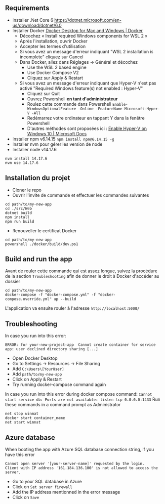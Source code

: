 
## Requirements
- Installer .Net Core 6 https://dotnet.microsoft.com/en-us/download/dotnet/6.0
- Installer Docker [Docker Desktop for Mac and Windows \| Docker](https://www.docker.com/products/docker-desktop)
    - Décochez « Install required Windows components for WSL 2 »
    - Après l'installation, ouvrir Docker
    - Accepter les termes d'utilisation
    - Si vous avez un message d'erreur indiquant "WSL 2 installation is incomplete" cliquez sur Cancel
    - Dans Docker, allez dans Réglages -> Général et décochez
        - Use the WSL 2 based engine
        - Use Docker Compose V2
        - Cliquez sur Apply & Restart
    - Si vous avez un message d'erreur indiquant que Hyper-V n'est pas activé "Required Windows feature(s) not enabled : Hyper-V"
        - Cliquez sur Quit
        - Ouvrez Powershell **en tant d'administrateur**
        - Roulez cette commande dans Powershell `Enable-WindowsOptionalFeature -Online -FeatureName Microsoft-Hyper-V -All`
        - Redémarrez votre ordinateur en tappant Y dans la fenêtre Powershell
        - D'autres méthodes sont proposées ici : [Enable Hyper-V on Windows 10 \| Microsoft Docs](https://docs.microsoft.com/en-us/virtualization/hyper-v-on-windows/quick-start/enable-hyper-v)
- Installer npm v6.14.15 ``npm install npm@6.14.15 -g``
- Installer nvm pour gérer les version de node
- Installer node v14.17.6
```
nvm install 14.17.6
nvm use 14.17.6
```

## Installation du projet
- Cloner le repo
- Ouvrir l'invite de commande et effectuer les commandes suivantes
```
cd path/to/my-new-app
cd ./src/Web
dotnet build
npm install
npm run build
```
- Renouveller le certificat Docker
```
cd path/to/my-new-app
powershell ./docker/build/dev.ps1
```

## Build and run the app
Avant de rouler cette commande qui est assez longue, suivez la procédure de la section ``Troubleshooting`` afin de donner le droit à Docker d'accéder au dossier
```
cd path/to/my-new-app
docker-compose -f "docker-compose.yml" -f "docker-compose.override.yml" up --build
```
L'application va ensuite rouler à l'adresse ``http://localhost:5000/``
## Troubleshooting
In case you run into this error:

``ERROR: for your-new-project-app  Cannot create container for service app: user declined directory sharing [...]``
- Open Docker Desktop
- Go to Settings → Resources → File Sharing
- Add ``C:\Users\[YourUser]``
- Add ``path/to/my-new-app``
- Click on Apply & Restart
- Try running docker-compose command again

In case you run into this error during docker compose command:
``Cannot start service db: Ports are not available: listen tcp 0.0.0.0:1433``
Run these commands in a command prompt as Administrator
```
net stop winnat
docker start container_name
net start winnat
```

## Azure database
When booting the app with Azure SQL database connection string, if you have this error
```
Cannot open server '[your-server-name]' requested by the login.
Client with IP address '161.184.136.100' is not allowed to access the server. 
```
- Go to your SQL database in Azure 
- Click on ``Set server firewall``
- Add the IP address mentionned in the error message
- Click on ``Save``